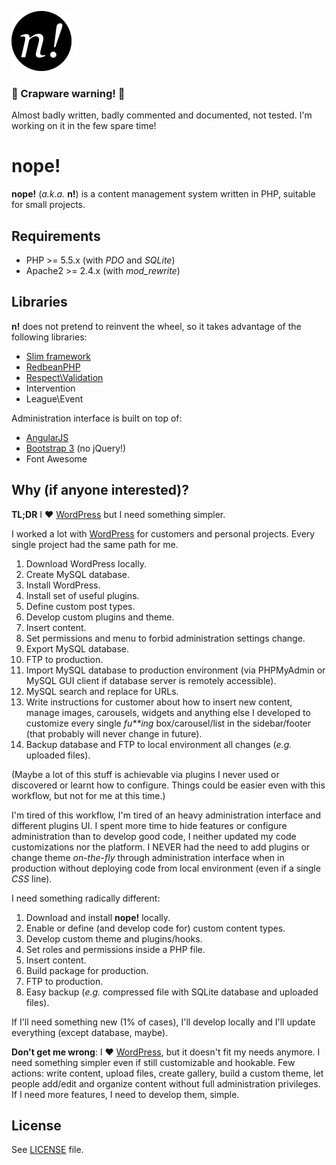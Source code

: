 ![nope](nope/admin/assets/img/nope.png "nope!")


### :shit: Crapware warning! :shit:
Almost badly written, badly commented and documented, not tested. I'm working on it in the few spare time!

# nope!
**nope!** (_a.k.a._ **n!**) is a content management system written in PHP, suitable for small projects.

## Requirements

- PHP >= 5.5.x (with _PDO_ and _SQLite_)
- Apache2 >= 2.4.x (with *mod_rewrite*)

## Libraries
**n!** does not pretend to reinvent the wheel, so it takes advantage of the following libraries:

- [Slim framework][slim]
- [RedbeanPHP][redbeanphp]
- [Respect\Validation][validation]
- Intervention
- League\Event

Administration interface is built on top of:

- [AngularJS][angular]
- [Bootstrap 3][bootstrap] (no jQuery!)
- Font Awesome

## Why (if anyone interested)?

**TL;DR** I :heart: [WordPress][wordpress] but I need something simpler.

I worked a lot with [WordPress][wordpress] for customers and personal projects. Every single project had the same path for me.

1. Download WordPress locally.
2. Create MySQL database.
3. Install WordPress.
2. Install set of useful plugins.
3. Define custom post types.
4. Develop custom plugins and theme.
5. Insert content.
6. Set permissions and menu to forbid administration settings change.
7. Export MySQL database.
8. FTP to production.
9. Import MySQL database to production environment (via PHPMyAdmin or MySQL GUI client if database server is remotely accessible).
10. MySQL search and replace for URLs.
11. Write instructions for customer about how to insert new content, manage images, carousels, widgets and anything else I developed to customize every single _fu**ing_ box/carousel/list in the sidebar/footer (that probably will never change in future).
12. Backup database and FTP to local environment all changes (_e.g._ uploaded files).

(Maybe a lot of this stuff is achievable via plugins I never used or discovered or learnt how to configure. Things could be easier even with this workflow, but not for me at this time.)

I'm tired of this workflow, I'm tired of an heavy administration interface and different plugins UI. I spent more time to hide features or configure administration than to develop good code, I neither updated my code customizations nor the platform. I NEVER had the need to add plugins or change theme _on-the-fly_ through administration interface when in production without deploying code from local environment (even if a single _CSS_ line).

I need something radically different:

1. Download and install **nope!** locally.
2. Enable or define (and develop code for) custom content types.
3. Develop custom theme and plugins/hooks.
4. Set roles and permissions inside a PHP file.
5. Insert content.
6. Build package for production.
7. FTP to production.
8. Easy backup (_e.g._ compressed file with SQLite database and uploaded files).

If I'll need something new (1% of cases), I'll develop locally and I'll update everything (except database, maybe).

**Don't get me wrong**: I :heart: [WordPress][wordpress], but it doesn't fit my needs anymore. I need something simpler even if still customizable and hookable. Few actions: write content, upload files, create gallery, build a custom theme, let people add/edit and organize content without full administration privileges. If I need more features, I need to develop them, simple.

## License
See [LICENSE](LICENSE) file.

[angular]: https://angularjs.org/
[bootstrap]: http://getbootstrap.com/
[redbeanphp]: http://www.redbeanphp.com/
[slim]: http://www.slimframework.com/
[validation]: https://github.com/Respect/Validation
[wordpress]: http://wordpress.org
